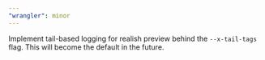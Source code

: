 ```yaml
---
"wrangler": minor
---
```


Implement tail-based logging for realish preview behind the `--x-tail-tags` flag. This will become the default in the future.
